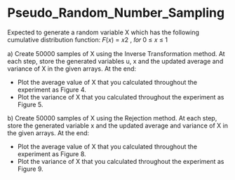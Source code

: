 # Pseudo_Random_Number_Sampling
Expected to generate a random variable X which has the following cumulative distribution
function: 𝐹(𝑥) = 𝑥2 , 𝑓𝑜𝑟 0 ≤ 𝑥 ≤ 1

a) Create 50000 samples of X using the Inverse Transformation method. At each step, store the
generated variables u, x and the updated average and variance of X in the given arrays.
At the end:
- Plot the average value of X that you calculated throughout the experiment as Figure 4.
- Plot the variance of X that you calculated throughout the experiment as Figure 5.

b) Create 50000 samples of X using the Rejection method. At each step, store the generated
variable x and the updated average and variance of X in the given arrays.
At the end:
- Plot the average value of X that you calculated throughout the experiment as Figure 8.
- Plot the variance of X that you calculated throughout the experiment as Figure 9.
